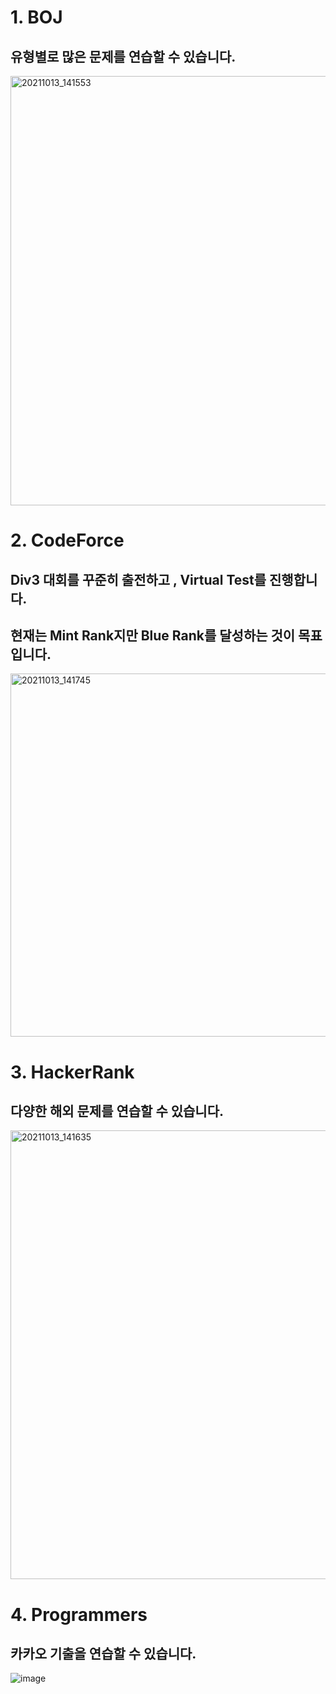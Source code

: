 # 1. BOJ
## 유형별로 많은 문제를 연습할 수 있습니다.
<img width="687" alt="20211013_141553" src="https://user-images.githubusercontent.com/55792986/137071709-a233d1d3-6ba2-4b32-954e-92f7320f372d.png">


# 2. CodeForce
## Div3 대회를 꾸준히 출전하고 , Virtual Test를 진행합니다.
## 현재는 Mint Rank지만 Blue Rank를 달성하는 것이 목표입니다.
<img width="581" alt="20211013_141745" src="https://user-images.githubusercontent.com/55792986/137071715-55fce8b1-2361-40c0-896a-3aceb655f36f.png">


# 3. HackerRank
## 다양한 해외 문제를 연습할 수 있습니다.
<img width="718" alt="20211013_141635" src="https://user-images.githubusercontent.com/55792986/137071713-6af047a2-fb7d-4b93-ac3a-fbcb8f690631.png">


# 4. Programmers
## 카카오 기출을 연습할 수 있습니다.
![image](https://user-images.githubusercontent.com/55792986/137072009-b9c1f59c-482a-46ef-8658-9380db84aa52.png)
